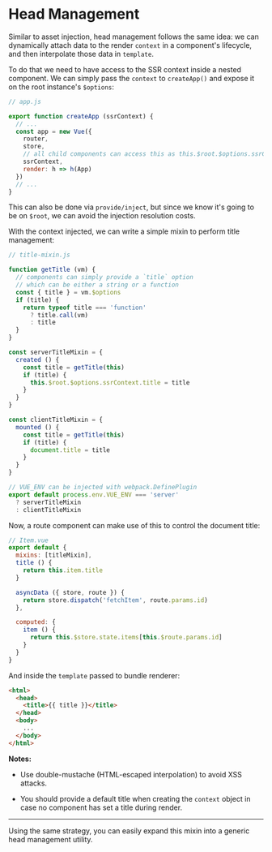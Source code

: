 # Head Management

Similar to asset injection, head management follows the same idea: we can dynamically attach data to the render `context` in a component's lifecycle, and then interpolate those data in `template`.

To do that we need to have access to the SSR context inside a nested component. We can simply pass the `context` to `createApp()` and expose it on the root instance's `$options`:

``` js
// app.js

export function createApp (ssrContext) {
  // ...
  const app = new Vue({
    router,
    store,
    // all child components can access this as this.$root.$options.ssrContext
    ssrContext,
    render: h => h(App)
  })
  // ...
}
```

This can also be done via `provide/inject`, but since we know it's going to be on `$root`, we can avoid the injection resolution costs.

With the context injected, we can write a simple mixin to perform title management:

``` js
// title-mixin.js

function getTitle (vm) {
  // components can simply provide a `title` option
  // which can be either a string or a function
  const { title } = vm.$options
  if (title) {
    return typeof title === 'function'
      ? title.call(vm)
      : title
  }
}

const serverTitleMixin = {
  created () {
    const title = getTitle(this)
    if (title) {
      this.$root.$options.ssrContext.title = title
    }
  }
}

const clientTitleMixin = {
  mounted () {
    const title = getTitle(this)
    if (title) {
      document.title = title
    }
  }
}

// VUE_ENV can be injected with webpack.DefinePlugin
export default process.env.VUE_ENV === 'server'
  ? serverTitleMixin
  : clientTitleMixin
```

Now, a route component can make use of this to control the document title:

``` js
// Item.vue
export default {
  mixins: [titleMixin],
  title () {
    return this.item.title
  }

  asyncData ({ store, route }) {
    return store.dispatch('fetchItem', route.params.id)
  },

  computed: {
    item () {
      return this.$store.state.items[this.$route.params.id]
    }
  }
}
```

And inside the `template` passed to bundle renderer:

``` html
<html>
  <head>
    <title>{{ title }}</title>
  </head>
  <body>
    ...
  </body>
</html>
```

**Notes:**

- Use double-mustache (HTML-escaped interpolation) to avoid XSS attacks.

- You should provide a default title when creating the `context` object in case no component has set a title during render.

---

Using the same strategy, you can easily expand this mixin into a generic head management utility.
